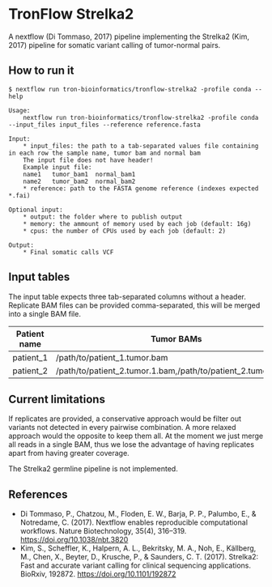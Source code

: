 # TronFlow Strelka2

A nextflow (Di Tommaso, 2017) pipeline implementing the Strelka2 (Kim, 2017) pipeline for somatic variant calling of tumor-normal pairs.



## How to run it

```
$ nextflow run tron-bioinformatics/tronflow-strelka2 -profile conda --help

Usage:
    nextflow run tron-bioinformatics/tronflow-strelka2 -profile conda --input_files input_files --reference reference.fasta

Input:
    * input_files: the path to a tab-separated values file containing in each row the sample name, tumor bam and normal bam
    The input file does not have header!
    Example input file:
    name1	tumor_bam1	normal_bam1
    name2	tumor_bam2	normal_bam2
    * reference: path to the FASTA genome reference (indexes expected *.fai)
    
Optional input:
    * output: the folder where to publish output
    * memory: the ammount of memory used by each job (default: 16g)
    * cpus: the number of CPUs used by each job (default: 2)

Output:
    * Final somatic calls VCF
```

## Input tables

The input table expects three tab-separated columns without a header.
Replicate BAM files can be provided comma-separated, this will be merged into a single BAM file.

| Patient name          | Tumor BAMs             |  Normal BAMs             |
|----------------------|------------------------|------------------------|
| patient_1             | /path/to/patient_1.tumor.bam | /path/to/patient_1.normal.bam |
| patient_2             | /path/to/patient_2.tumor.1.bam,/path/to/patient_2.tumor.2.bam | /path/to/patient_2.normal.1.bam,/path/to/patient_2.tumor.2.bam |


## Current limitations

If replicates are provided, a conservative approach would be filter out variants not detected in every pairwise combination.
A more relaxed approach would the opposite to keep them all. At the moment we just merge all reads in a single BAM, 
thus we lose the advantage of having replicates apart from having greater coverage.

The Strelka2 germline pipeline is not implemented.

## References

- Di Tommaso, P., Chatzou, M., Floden, E. W., Barja, P. P., Palumbo, E., & Notredame, C. (2017). Nextflow enables reproducible computational workflows. Nature Biotechnology, 35(4), 316–319. https://doi.org/10.1038/nbt.3820
- Kim, S., Scheffler, K., Halpern, A. L., Bekritsky, M. A., Noh, E., Källberg, M., Chen, X., Beyter, D., Krusche, P., & Saunders, C. T. (2017). Strelka2: Fast and accurate variant calling for clinical sequencing applications. BioRxiv, 192872. https://doi.org/10.1101/192872